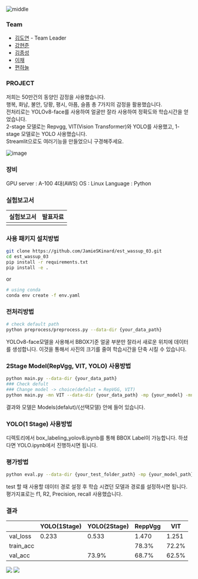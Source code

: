 ![middle](https://capsule-render.vercel.app/api?type=cylinder&color=0147FF&height=150&section=header&text=Wassup&fontColor=FFFFFF&fontSize=70&animation=fadeIn&fontAlignY=55)

### Team
- [김도연](https://github.com/electronicguy97) - Team Leader
- [강현준](https://github.com/)
- [김종성](https://github.com/JamieSKinard)
- [이채](https://github.com/leecw12)
- [편하늘](https://github.com/Haneul1002)

### PROJECT
저희는 50만건의 동양인 감정을 사용했습니다.<br>
행복, 화남, 불안, 당황, 평시, 아픔, 슬픔 총 7가지의 감정을 활용했습니다.<br>
전처리로는 YOLOv8-face를 사용하여 얼굴만 잘라 사용하여 정확도와 학습시간을 얻었습니다.<br>
2-stage 모델로는 Repvgg, VIT(Vision Transformer)와 YOLO를 사용했고, 1-stage 모델로는 YOLO 사용했습니다.<br>
Streamlit으로도 여러기능을 만들었으니 구경해주세요.<br>

![image](https://github.com/electronicguy97/est_wassup_03/assets/103613730/41417652-dea9-4123-a3d9-5332af6f4bc6)

### 장비
GPU server : A-100 4대(AWS)
OS : Linux
Language : Python

### 실험보고서
|실험보고서|발표자료|
|---|---|
|||

### 사용 패키지 설치방법
```bash
git clone https://github.com/JamieSKinard/est_wassup_03.git
cd est_wassup_03
pip install -r requirements.txt
pip install -e .
```
or
```bash
# using conda
conda env create -f env.yaml
```

### 전처리방법
```bash
# check default path
python preprocess/preprocess.py --data-dir {your_data_path}
```
YOLOv8-face모델을 사용해서 BBOX기준 얼굴 부분만 잘라서 새로운 위치에 데이터를 생성합니다. 이것을 통해서 사진의 크기를 줄여 학습시간을 단축 시킬 수 있습니다.

### 2Stage Model(RepVgg, VIT, YOLO) 사용방법
```bash
python main.py --data-dir {your_data_path}
### Check defult
### Change model -> choice(defalut = RepVGG, VIT)
python main.py -mn VIT --data-dir {your_data_path} -mp {your_model} -mn {Reppvgg or VIT}
```
결과와 모델은 Models(defalut)/{선택모델} 안에 들어 있습니다.

### YOLO(1 Stage) 사용방법
디렉토리에서 box_labeling_yolov8.ipynb를 통해 BBOX Label이 가능합니다. 하셨다면 YOLO.ipynb에서 진행하시면 됩니다.

### 평가방법
```bash
python eval.py --data-dir {your_test_folder_path} -mp {your_model_path} -mn {Repvgg, VIT}
```
test 할 때 사용할 데이터 경로 설정 후 학습 시켰던 모델과 경로를 설정하시면 됩니다.
평가지표로는 f1, R2, Precision, recall 사용했습니다.

### 결과
||YOLO(1Stage)|YOLO(2Stage)|ReppVgg|VIT|
|---|---|---|---|---|
|val_loss|0.233|0.533|1.470|1.251|
|train_acc|||78.3%|72.2%|
|val_acc||73.9%|68.7%|62.5%|


<img src="https://img.shields.io/badge/PyTorch-EE4C2C?style=for-the-badge&logo=PyTorch&logoColor=white"> <img src = "https://img.shields.io/badge/python-3776AB?style=for-the-badge&logo=python&logoColor=white">
